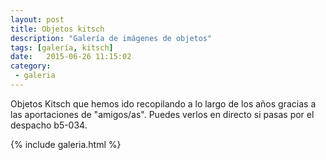 ```yaml
---
layout: post
title: Objetos kitsch
description: "Galería de imágenes de objetos"
tags: [galería, kitsch]
date:   2015-06-26 11:15:02
category:
 - galeria
---
```

Objetos Kitsch que hemos ido recopilando a lo largo de los años gracias a las aportaciones de "amigos/as". Puedes verlos en directo si pasas por el despacho b5-034.

{% include galeria.html %}


